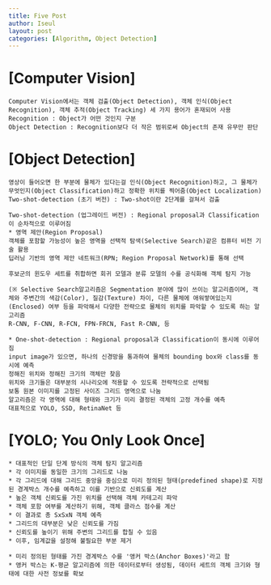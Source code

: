 ```yaml
---
title: Five Post
author: Iseul
layout: post
categories: [Algorithm, Object Detection]
---
```


# [Computer Vision]
    Computer Vision에서는 객체 검출(Object Detection), 객체 인식(Object Recognition), 객체 추적(Object Tracking) 세 가지 용어가 혼재되어 사용
    Recognition : Object가 어떤 것인지 구분
    Object Detection : Recognition보다 더 작은 범위로써 Object의 존재 유무만 판단

# [Object Detection]

    영상이 들어오면 한 부분에 물체가 있다는걸 인식(Object Recognition)하고, 그 물체가 무엇인지(Object Classification)하고 정확한 위치를 찍어줌(Object Localization)
    Two-shot-detection (초기 버전) : Two-shot이란 2단계를 걸쳐서 검출

    Two-shot-detection (업그레이드 버전) : Regional proposal과 Classification이 순차적으로 이루어짐
    * 영역 제안(Region Proposal)
    객체를 포함할 가능성이 높은 영역을 선택적 탐색(Selective Search)같은 컴퓨터 비전 기술 활용
    딥러닝 기반의 영역 제안 네트워크(RPN; Region Proposal Network)를 통해 선택

    후보군의 윈도우 세트를 취합하면 회귀 모델과 분류 모델의 수를 공식화해 객체 탐지 가능

    (※ Selective Search알고리즘은 Segmentation 분야에 많이 쓰이는 알고리즘이며, 객체와 주변간의 색감(Color), 질감(Texture) 차이, 다른 물체에 애워쌓여있는지(Enclosed) 여부 등을 파악해서 다양한 전략으로 물체의 위치를 파악할 수 있도록 하는 알고리즘
    R-CNN, F-CNN, R-FCN, FPN-FRCN, Fast R-CNN, 등

    * One-shot-detection : Regional proposal과 Classification이 동시에 이루어짐
    input image가 있으면, 하나의 신경망을 통과하여 물체의 bounding box와 class를 동시에 예측
    정해진 위치와 정해진 크기의 객체만 찾음
    위치와 크기들은 대부분의 시나리오에 적용할 수 있도록 전략적으로 선택됨
    보통 원본 이미지를 고정된 사이즈 그리드 영역으로 나눔
    알고리즘은 각 영역에 대해 형태와 크기가 미리 결정된 객체의 고정 개수를 예측
    대표적으로 YOLO, SSD, RetinaNet 등

# [YOLO; You Only Look Once]
    * 대표적인 단일 단계 방식의 객체 탐지 알고리즘
    * 각 이미지를 동일한 크기의 그리드로 나눔
    * 각 그리드에 대해 그리드 중앙을 중심으로 미리 정의된 형태(predefined shape)로 지정된 경계박스 개수를 예측하고 이를 기반으로 신뢰도를 계산
    * 높은 객체 신뢰도를 가진 위치를 선택해 객체 카테고리 파악
    * 객체 포함 여부를 계산하기 위해, 객체 클라스 점수를 계산
    * 이 결과로 총 SxSxN 객체 예측
    * 그리드의 대부분은 낮은 신뢰도를 가짐
    * 신뢰도를 높이기 위해 주변의 그리드를 합칠 수 있음
    * 이후, 임계값을 설정해 불필요한 부분 제거

    * 미리 정의된 형태를 가진 경계박스 수를 '앵커 박스(Anchor Boxes)'라고 함
    * 앵커 박스는 K-평균 알고리즘에 의한 데이터로부터 생성됨, 데이터 세트의 객체 크기와 형태에 대한 사전 정보를 확보

<span class="image center"><img src="{{ 'assets/images/yolo_1.jpeg' | relative_url }}" alt="" /></span>  
